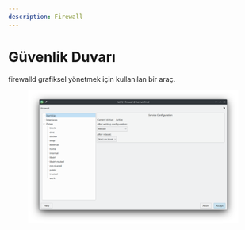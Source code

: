 ```yaml
---
description: Firewall
---
```


# Güvenlik Duvarı

firewalld grafiksel yönetmek için kullanılan bir araç.

<figure><img src="../../../../.gitbook/assets/image (108).png" alt=""><figcaption></figcaption></figure>
